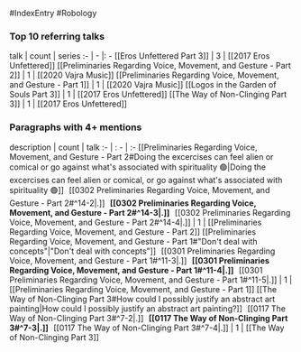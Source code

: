 #IndexEntry #Robology

### Top 10 referring talks
talk | count | series
:- | - |: -
[[Eros Unfettered Part 3]] | 3 | [[2017 Eros Unfettered]]
[[Preliminaries Regarding Voice, Movement, and Gesture - Part 2]] | 1 | [[2020 Vajra Music]]
[[Preliminaries Regarding Voice, Movement, and Gesture - Part 1]] | 1 | [[2020 Vajra Music]]
[[Logos in the Garden of Souls Part 3]] | 1 | [[2017 Eros Unfettered]]
[[The Way of Non-Clinging Part 3]] | 1 | [[2017 Eros Unfettered]]

### Paragraphs with 4+ mentions
description | count | talk
:- | : - | :-
[[Preliminaries Regarding Voice, Movement, and Gesture - Part 2#Doing the excercises can feel alien or comical or  go against what's associated with spirituality 🟢\|Doing the excercises can feel alien or comical, or  go against what's associated with spirituality 🟢]] &nbsp;&nbsp;[[0302 Preliminaries Regarding Voice, Movement, and Gesture - Part 2#^14-2\|.]] &nbsp; **[[0302 Preliminaries Regarding Voice, Movement, and Gesture - Part 2#^14-3\|.]]** &nbsp; [[0302 Preliminaries Regarding Voice, Movement, and Gesture - Part 2#^14-4\|.]] | 1 | [[Preliminaries Regarding Voice, Movement, and Gesture - Part 2]]
[[Preliminaries Regarding Voice, Movement, and Gesture - Part 1#"Don't deal with concepts"\|"Don't deal with concepts"]] &nbsp;&nbsp;[[0301 Preliminaries Regarding Voice, Movement, and Gesture - Part 1#^11-3\|.]] &nbsp; **[[0301 Preliminaries Regarding Voice, Movement, and Gesture - Part 1#^11-4\|.]]** &nbsp; [[0301 Preliminaries Regarding Voice, Movement, and Gesture - Part 1#^11-5\|.]] | 1 | [[Preliminaries Regarding Voice, Movement, and Gesture - Part 1]]
[[The Way of Non-Clinging Part 3#How could I possibly justify an abstract art painting\|How could I possibly justify an abstract art painting?]] &nbsp;&nbsp;[[0117 The Way of Non-Clinging Part 3#^7-2\|.]] &nbsp; **[[0117 The Way of Non-Clinging Part 3#^7-3\|.]]** &nbsp; [[0117 The Way of Non-Clinging Part 3#^7-4\|.]] | 1 | [[The Way of Non-Clinging Part 3]]

